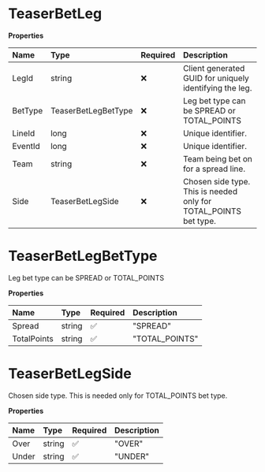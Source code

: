 # TeaserBetLeg

**Properties**

| Name    | Type                | Required | Description                                                      |
| :------ | :------------------ | :------- | :--------------------------------------------------------------- |
| LegId   | string              | ❌       | Client generated GUID for uniquely identifying the leg.          |
| BetType | TeaserBetLegBetType | ❌       | Leg bet type can be SPREAD or TOTAL_POINTS                       |
| LineId  | long                | ❌       | Unique identifier.                                               |
| EventId | long                | ❌       | Unique identifier.                                               |
| Team    | string              | ❌       | Team being bet on for a spread line.                             |
| Side    | TeaserBetLegSide    | ❌       | Chosen side type. This is needed only for TOTAL_POINTS bet type. |

# TeaserBetLegBetType

Leg bet type can be SPREAD or TOTAL_POINTS

**Properties**

| Name        | Type   | Required | Description    |
| :---------- | :----- | :------- | :------------- |
| Spread      | string | ✅       | "SPREAD"       |
| TotalPoints | string | ✅       | "TOTAL_POINTS" |

# TeaserBetLegSide

Chosen side type. This is needed only for TOTAL_POINTS bet type.

**Properties**

| Name  | Type   | Required | Description |
| :---- | :----- | :------- | :---------- |
| Over  | string | ✅       | "OVER"      |
| Under | string | ✅       | "UNDER"     |

<!-- This file was generated by liblab | https://liblab.com/ -->
